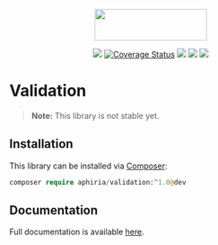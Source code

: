 <p align="center"><a href="https://www.aphiria.com" target="_blank" title="Aphiria"><img src="https://www.aphiria.com/images/aphiria-logo.svg" width="200" height="56"></a></p>

<p align="center">
<a href="https://github.com/aphiria/validation/actions"><img src="https://github.com/aphiria/validation/workflows/ci/badge.svg"></a>
<a href='https://coveralls.io/github/aphiria/validation?branch=1.x'><img src='https://coveralls.io/repos/github/aphiria/validation/badge.svg?branch=1.x' alt='Coverage Status' /></a>
<a href="https://packagist.org/packages/aphiria/validation"><img src="https://poser.pugx.org/aphiria/validation/v/stable.svg"></a>
<a href="https://packagist.org/packages/aphiria/validation"><img src="https://poser.pugx.org/aphiria/validation/v/unstable.svg"></a>
<a href="https://packagist.org/packages/aphiria/validation"><img src="https://poser.pugx.org/aphiria/validation/license.svg"></a>
</p>

# Validation

> **Note:** This library is not stable yet.

## Installation

This library can be installed via [Composer](https://getcomposer.org/download/):

```php
composer require aphiria/validation:^1.0@dev
```

## Documentation

Full documentation is available <a href="https://www.aphiria.com/docs/1.x/validation.html" target="_blank">here</a>.
